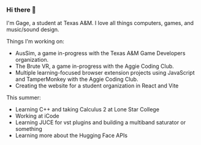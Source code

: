 ### Hi there 👋
I'm Gage, a student at Texas A&M. I love all things computers, games, and music/sound design.

Things I'm working on:

* AusSim, a game in-progress with the Texas A&M Game Developers organization.
* The Brute VR, a game in-progress with the Aggie Coding Club.
* Multiple learning-focused browser extension projects using JavaScript and TamperMonkey with the Aggie Coding Club.
* Creating the website for a student organization in React and Vite

This summer:

* Learning C++ and taking Calculus 2 at Lone Star College
* Working at iCode
* Learning JUCE for vst plugins and building a multiband saturator or something
* Learning more about the Hugging Face APIs

<!--
**GageHoweTamu/GageHoweTamu** is a ✨ _special_ ✨ repository because its `README.md` (this file) appears on your GitHub profile.

Here are some ideas to get you started:

- 🔭 I’m currently working on ...
- 🌱 I’m currently learning ...
- 👯 I’m looking to collaborate on ...
- 🤔 I’m looking for help with ...
- 💬 Ask me about ...
- 📫 How to reach me: ...
- 😄 Pronouns: ...
- ⚡ Fun fact: ...
-->
